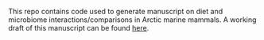 This repo contains code used to generate manuscript on diet and microbiome interactions/comparisons in Arctic marine mammals. A working draft of this manuscript can be found [here](https://m-ball3.github.io/Arctic-predator-diet-microbiome/).
